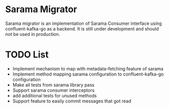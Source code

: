 # Sarama Migrator

Sarama migrator is an implementation of Sarama Consumer interface using confluent-kafka-go as a backend. It is still under
development and should not be used in production. 

# TODO List

- Implement mechanism to map with metadata-fetching feature of sarama
- Implement method mapping sarama configuration to confluent-kafka-go configuration 
- Make all tests from sarama library pass 
- Support sarama consumer interceptors
- add additional tests for unused methods
- Support feature to easily commit messages that got read 